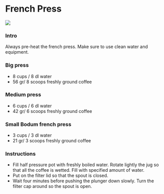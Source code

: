 French Press
===
![](https://cdn.rawgit.com/andmos/Coffee/master/img/FrenchPress.svg) 

### Intro

Always pre-heat the french press. Make sure to use clean water and equipment.

### Big press

* 8 cups / 8 dl water
* 56 gr/ 8 scoops freshly ground coffee

### Medium press

* 6 cups / 6 dl water
* 42 gr/ 6 scoops freshly ground coffee

### Small Bodum french press

* 3 cups / 3 dl water
* 21 gr/ 3 scoops freshly ground coffee

### Instructions
* Fill half pressure pot with freshly boiled water. Rotate lightly the jug so that all the coffee is wetted. Fill with specified amount of water.
* Put on the filter lid so that the spout is closed.
* Wait four minutes before pushing the plunger down slowly. Turn the filter cap around so the spout is open.

